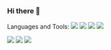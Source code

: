 ### Hi there 👋

<!--
**hyunjun-ghil/hyunjun-ghil** is a ✨ _special_ ✨ repository because its `README.md` (this file) appears on your GitHub profile.

Here are some ideas to get you started:

- 🔭 I’m currently working on ...
- 🌱 I’m currently learning ...
- 👯 I’m looking to collaborate on ...
- 🤔 I’m looking for help with ...
- 💬 Ask me about ...
- 📫 How to reach me: ...
- 😄 Pronouns: ...
- ⚡ Fun fact: ...
-->

Languages and Tools:
<img src="https://img.shields.io/badge/JAVA-007396?style=flat-square&logo=JAVA&logoColor=lightgrey"/> <img src="https://img.shields.io/badge/python-3776AB?style=flat-square&logo=python&logoColor=yellow"/> <img src="https://img.shields.io/badge/javaScript-F7DF1E?style=flat-square&logo=javaScript&logoColor=blue"/> <img src="https://img.shields.io/badge/Microsoft SQL Server-CC2927?style=flat-square&logo=Microsoft SQL Server&logoColor=yellowgreen"/>

<img src="https://img.shields.io/badge/Eclipse IDE-2C2255?style=flat-square&logo=Eclipse IDE&logoColor=yellowgreen"/> <img src="https://img.shields.io/badge/PyCharm-#000000?style=flat-square&logo=PyCharm&logoColor=yellowgreen"/> <img src="https://img.shields.io/badge/Visual Studio Code-007ACC?style=flat-square&logo=Visual Studio Code&logoColor=yellowgreen"/>

